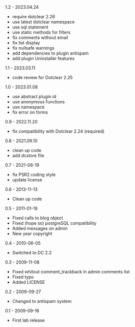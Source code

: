 1.2 - 2023.04.24
- require dotclear 2.26
- use latest dotclear namespace
- use sql statement
- use static methods for filters
- fix comments without email
- fix list display
- fix nullsafe warnings
- add dependencies to plugin antispam
- add plugin Uninstaller features

1.1 - 2023.03.11
- code review for Dotclear 2.25

1.0 - 2023.01.08
- use abstract plugin id
- use anonymous functions
- use namespace
- fix error on forms

0.9 - 2022.11.20
- fix compatibility with Dotclear 2.24 (required)

0.8 - 2021.09.10
- clean up code
- add dcstore file

0.7 - 2021-08-19
- fix PSR2 coding style
- update license

0.6 - 2013-11-13
- Clean up code

0.5 - 2011-01-19
- Fixed calls to blog object
- Fixed (hope so) postgreSQL compatibility
- Added messages on admin
- New year copyright

0.4 - 2010-06-05
- Switched to DC 2.2

0.3 - 2009-11-08
- Fixed whitout comment_trackback in admin comments list
- Fixed typo
- Added LICENSE

0.2 - 2009-09-27
- Changed to antispam system

0.1 - 2009-09-16
- First lab release